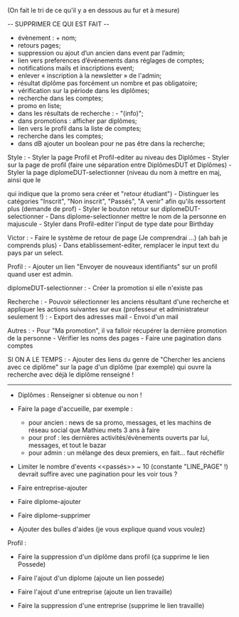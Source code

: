 (On fait le tri de ce qu'il y a en dessous au fur et à mesure)


-- SUPPRIMER CE QUI EST FAIT --

- évènement : + nom;
- retours pages;
- suppression ou ajout d’un ancien dans event par l’admin;
- lien vers preferences d’événements dans réglages de comptes;
- notifications mails et inscriptions event;
- enlever « inscription à la newsletter » de l'admin;
- résultat diplôme pas forcément un nombre et pas obligatoire;
- vérification sur la période dans les diplômes;
- recherche dans les comptes;
- promo en liste;
- dans les résultats de recherche : - "(info)";
- dans promotions : afficher par diplômes;
- lien vers le profil dans la liste de comptes;
- recherche dans les comptes;
- dans dB ajouter un boolean pour ne pas être dans la recherche;

Style :
	- Styler la page Profil et Profil-editer au niveau des Diplômes
	- Styler sur la page de profil (faire une séparation entre DiplômesDUT et Diplômes)
	- Styler la page diplomeDUT-selectionner (niveau du nom à mettre en maj, ainsi que le <p> qui indique que la promo sera créer et "retour étudiant")
	- Distinguer les catégories "Inscrit", "Non inscrit", "Passés", "A venir" afin qu'ils ressortent plus (demande de prof)
	- Styler le bouton retour sur diplomeDUT-selectionner
	- Dans diplome-selectionner mettre le nom de la personne en majuscule
	- Styler dans Profil-editer l'input de type date pour Birthday

Victor :
	- Faire le système de retour de page (Je comprendrai ...) (ah bah je comprends plus)
	- Dans etablissement-editer, remplacer le input text du pays par un select.

Profil :
	- Ajouter un lien "Envoyer de nouveaux identifiants" sur un profil quand user est admin.

diplomeDUT-selectionner :
	- Créer la promotion si elle n'existe pas

Recherche :
	- Pouvoir sélectionner les anciens résultant d'une recherche et appliquer les actions suivantes sur eux (professeur et administrateur seulement !) :
		- Export des adresses mail
		- Envoi d'un mail

Autres :
	- Pour "Ma promotion", il va falloir récupérer la dernière promotion de la personne
	- Vérifier les noms des pages
	- Faire une pagination dans comptes




SI ON A LE TEMPS :
	- Ajouter des liens du genre de "Chercher les anciens avec ce diplôme" sur la page d'un diplôme (par exemple) qui ouvre la recherche avec déjà le diplôme renseigné !












---


- Diplômes : Renseigner si obtenue ou non !

- Faire la page d'accueille, par exemple :
	- pour ancien : news de sa promo, messages, et les machins de réseau social que Mathieu mets 3 ans à faire
	- pour prof : les dernières activités/évènements ouverts par lui, messages, et tout le bazar
	- pour admin : un mélange des deux premiers, en fait... faut réchéflir


- Limiter le nombre d'events <<passés>> ~ 10 (constante "LINE_PAGE" !) devrait suffire avec une pagination pour les voir tous ?

- Faire entreprise-ajouter
- Faire diplome-ajouter
- Faire diplome-supprimer

- Ajouter des bulles d'aides (je vous explique quand vous voulez)

Profil :

- Faire la suppression d'un diplôme dans profil (ça supprime le lien Possede)
- Faire l'ajout d'un diplome (ajoute un lien possede)

- Faire l'ajout d'une entreprise (ajoute un lien travaille)
- Faire la suppression d'une entreprise (supprime le lien travaille)


